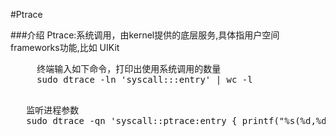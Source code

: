 #Ptrace

###介绍
   Ptrace:系统调用，由kernel提供的底层服务,具体指用户空间frameworks功能,比如 UIKit
   <pre>
     终端输入如下命令，打印出使用系统调用的数量
     sudo dtrace -ln 'syscall:::entry' | wc -l   
   </pre>
   
   <pre>
   监听进程参数
   sudo dtrace -qn 'syscall::ptrace:entry { printf("%s(%d,%d,%d,%d) from %s\n",probefunc,arg0,arg1,arg2,arg3,execname);}'
   </pre>